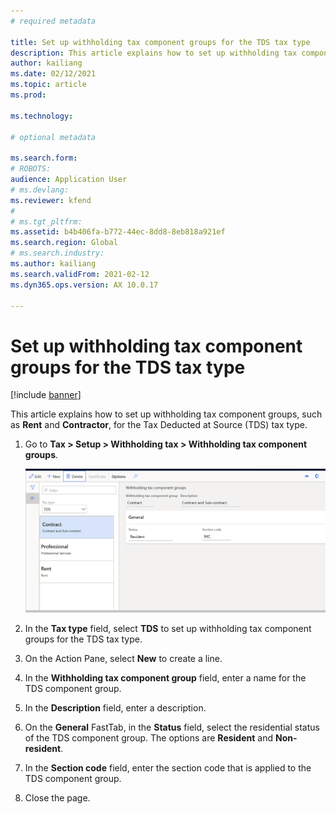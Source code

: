 ```yaml
---
# required metadata

title: Set up withholding tax component groups for the TDS tax type
description: This article explains how to set up withholding tax component groups, such as Rent and Contractor, for the Tax Deducted at Source (TDS) tax type.
author: kailiang
ms.date: 02/12/2021
ms.topic: article
ms.prod: 

ms.technology: 

# optional metadata

ms.search.form: 
# ROBOTS: 
audience: Application User
# ms.devlang: 
ms.reviewer: kfend
# 
# ms.tgt_pltfrm: 
ms.assetid: b4b406fa-b772-44ec-8dd8-8eb818a921ef
ms.search.region: Global
# ms.search.industry: 
ms.author: kailiang
ms.search.validFrom: 2021-02-12
ms.dyn365.ops.version: AX 10.0.17

---
```

# Set up withholding tax component groups for the TDS tax type

[!include [banner](../../includes/banner.md)]

This article explains how to set up withholding tax component groups, such as **Rent** and **Contractor**, for the Tax Deducted at Source (TDS) tax type.

1. Go to **Tax \> Setup \> Withholding tax \> Withholding tax component groups**.

    [![Withholding tax component groups page.](../media/apac-ind-TDS-8.png)](/media/apac-ind-TDS-8.png)

2. In the **Tax type** field, select **TDS** to set up withholding tax component groups for the TDS tax type.
3. On the Action Pane, select **New** to create a line.
4. In the **Withholding tax component group** field, enter a name for the TDS component group.
5. In the **Description** field, enter a description.
6. On the **General** FastTab, in the **Status** field, select the residential status of the TDS component group. The options are **Resident** and **Non-resident**.
7. In the **Section code** field, enter the section code that is applied to the TDS component group.
8. Close the page.
